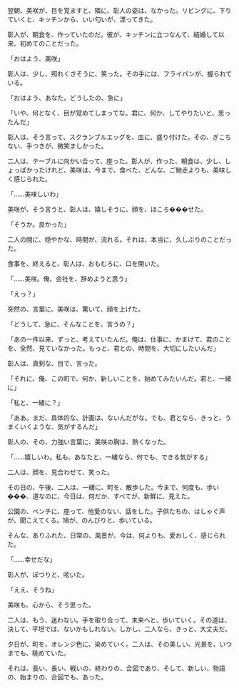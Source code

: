 
翌朝、美咲が、目を覚ますと、隣に、彰人の姿は、なかった。リビングに、下りていくと、キッチンから、いい匂いが、漂ってきた。

彰人が、朝食を、作っていたのだ。彼が、キッチンに立つなんて、結婚して以来、初めてのことだった。

「おはよう、美咲」

彰人は、少し、照れくさそうに、笑った。その手には、フライパンが、握られている。

「おはよう、あなた。どうしたの、急に」

「いや、何となく、目が覚めてしまってな。君に、何か、してやりたいと、思ったんだ」

彰人は、そう言って、スクランブルエッグを、皿に、盛り付けた。その、ぎこちない、手つきが、微笑ましかった。

二人は、テーブルに向かい合って、座った。彰人が、作った、朝食は、少し、しょっぱかったけれど、美咲は、今まで、食べた、どんな、ご馳走よりも、美味しく感じられた。

「……美味しいわ」

美咲が、そう言うと、彰人は、嬉しそうに、顔を、ほころ���せた。

「そうか。良かった」

二人の間に、穏やかな、時間が、流れる。それは、本当に、久しぶりのことだった。

食事を、終えると、彰人は、おもむろに、口を開いた。

「……美咲。俺、会社を、辞めようと思う」

「えっ？」

突然の、言葉に、美咲は、驚いて、顔を上げた。

「どうして、急に、そんなことを、言うの？」

「あの一件以来、ずっと、考えていたんだ。俺は、仕事に、かまけて、君のことを、全然、見ていなかった。もっと、君との、時間を、大切にしたいんだ」

彰人は、真剣な、目で、言った。

「それに、俺、この町で、何か、新しいことを、始めてみたいんだ。君と、一緒に」

「私と、一緒に？」

「ああ。まだ、具体的な、計画は、ないんだがな。でも、君となら、きっと、うまくいくような、気がするんだ」

彰人の、その、力強い言葉に、美咲の胸は、熱くなった。

「……嬉しいわ。私も、あなたと、一緒なら、何でも、できる気がする」

二人は、顔を、見合わせて、笑った。

その日の、午後、二人は、一緒に、町を、散歩した。今まで、何度も、歩い���、道なのに、今日は、何だか、すべてが、新鮮に、見えた。

公園の、ベンチに、座って、他愛のない、話をした。子供たちの、はしゃぐ声が、聞こえてくる。鳩が、のんびりと、歩いている。

そんな、ありふれた、日常の、風景が、今は、何よりも、愛おしく、感じられた。

「……幸せだな」

彰人が、ぽつりと、呟いた。

「ええ、そうね」

美咲も、心から、そう思った。

二人は、もう、迷わない。手を取り合って、未来へと、歩いていく。その道は、決して、平坦では、ないかもしれない。しかし、二人なら、きっと、大丈夫だ。

夕日が、町を、オレンジ色に、染めていく。二人は、その美しい、光景を、いつまでも、眺めていた。

それは、長い、長い、戦いの、終わりの、合図であり、そして、新しい、物語の、始まりの、合図でも、あった。
